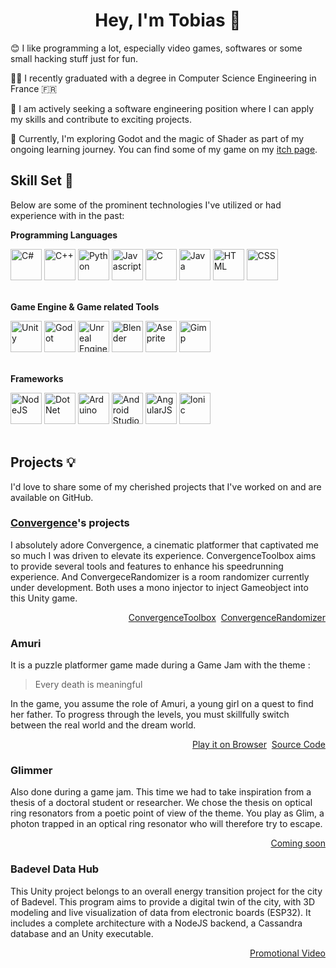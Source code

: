 <h1 align="center">Hey, I'm Tobias 👋</h1>

😊 I like programming a lot, especially video games, softwares or some small hacking stuff just for fun.

👨‍🎓 I recently graduated with a degree in Computer Science Engineering in France 🇫🇷

🚀 I am actively seeking a software engineering position where I can apply my skills and contribute to exciting projects.

🌱 Currently, I'm exploring Godot and the magic of Shader as part of my ongoing learning journey. You can find some of my game on my [itch page](https://skymound.itch.io/).


<!--
**SkyMound/SkyMound** is a ✨ _special_ ✨ repository because its `README.md` (this file) appears on your GitHub profile.

Here are some ideas to get you started:

- 🔭 I’m currently working on ...
- 🌱 I’m currently learning ...
- 👯 I’m looking to collaborate on ...
- 🤔 I’m looking for help with ...
- 💬 Ask me about ...
- 📫 How to reach me: ...
- 😄 Pronouns: ...
- ⚡ Fun fact: ...
-->

## Skill Set 💪

Below are some of the prominent technologies I've utilized or had experience with in the past:

**Programming Languages**

<div>
 <img title="C#" src="https://cdn.jsdelivr.net/gh/devicons/devicon/icons/csharp/csharp-original.svg" width="50px"/>
 <img title="C++" src="https://cdn.jsdelivr.net/gh/devicons/devicon/icons/cplusplus/cplusplus-original.svg" width="50px"/>
 <img title="Python" src="https://cdn.jsdelivr.net/gh/devicons/devicon/icons/python/python-original.svg" width="50px"/>
 <img title="Javascript" src="https://cdn.jsdelivr.net/gh/devicons/devicon/icons/javascript/javascript-original.svg" width="50px"/>
 <img title="C" src="https://cdn.jsdelivr.net/gh/devicons/devicon/icons/c/c-original.svg" width="50px"/>
 <img title="Java" src="https://cdn.jsdelivr.net/gh/devicons/devicon/icons/java/java-original.svg" width="50px"/>
 <img title="HTML" src="https://cdn.jsdelivr.net/gh/devicons/devicon/icons/html5/html5-original.svg" width="50px"/>
 <img title="CSS" src="https://cdn.jsdelivr.net/gh/devicons/devicon/icons/css3/css3-original.svg" width="50px" />
</div>
&nbsp

**Game Engine & Game related Tools**
<div>
 <img src="https://cdn.jsdelivr.net/gh/devicons/devicon/icons/unity/unity-original.svg" width="50px" title="Unity"/>
 <img src="https://cdn.jsdelivr.net/gh/devicons/devicon/icons/godot/godot-original.svg" width="50px" title="Godot"/>
 <img src="https://cdn.jsdelivr.net/gh/devicons/devicon/icons/unrealengine/unrealengine-original.svg" width="50px" title="Unreal Engine"/>
 <img src="https://cdn.jsdelivr.net/gh/devicons/devicon/icons/blender/blender-original.svg" width="50px" title="Blender"/>
 <img alt="Aseprite" title="Aseprite" width="50px" src="https://raw.githubusercontent.com/aseprite/aseprite/main/data/icons/ase64.png">
 <img alt="Gimp" title="Gimp" width="50px" src="https://cdn.jsdelivr.net/gh/devicons/devicon/icons/gimp/gimp-original.svg" />
</div>
&nbsp

**Frameworks**

<div>
 <img src="https://cdn.jsdelivr.net/gh/devicons/devicon/icons/nodejs/nodejs-original.svg" width="50px" title="NodeJS"/>
 <img src="https://cdn.jsdelivr.net/gh/devicons/devicon/icons/dotnetcore/dotnetcore-original.svg" width="50px" title="DotNet"/>
 <img src="https://cdn.jsdelivr.net/gh/devicons/devicon/icons/arduino/arduino-original.svg" width="50px" title="Arduino"/>
 <img src="https://cdn.jsdelivr.net/gh/devicons/devicon/icons/androidstudio/androidstudio-original.svg" width="50px" title="Android Studio"/>
 <img src="https://cdn.jsdelivr.net/gh/devicons/devicon/icons/angularjs/angularjs-original.svg" width="50px" title="AngularJS"/>
 <img src="https://cdn.jsdelivr.net/gh/devicons/devicon/icons/ionic/ionic-original.svg" width="50px" title="Ionic"/>
</div>
&nbsp

## Projects 💡

I'd love to share some of my cherished projects that I've worked on and are available on GitHub.

### <a href="https://convrgencegame.com">Convergence</a>'s projects

I absolutely adore Convergence, a cinematic platformer that captivated me so much I was driven to elevate its experience. ConvergenceToolbox aims to provide several tools and features to enhance his speedrunning experience. And ConvergeceRandomizer is a room randomizer currently under development. Both uses a mono injector to inject Gameobject into this Unity game.

<p align="right">
 <a href="https://github.com/SkyMound/ConvergenceToolbox">ConvergenceToolbox</a>&nbsp;
 <a href="https://github.com/SkyMound/ConvergenceRandomizer">ConvergenceRandomizer</a>
</p>

### Amuri 

It is a puzzle platformer game made during a Game Jam with the theme :
>Every death is meaningful

In the game, you assume the role of Amuri, a young girl on a quest to find her father. To progress through the levels, you must skillfully switch between the real world and the dream world.

<p align="right">
 <a href="https://skymound.github.io/Amuri/">Play it on Browser</a>&nbsp;
 <a href="https://github.com/SkyMound/Amuri">Source Code</a>
</p>

### Glimmer

Also done during a game jam. This time we had to take inspiration from a thesis of a doctoral student or researcher. We chose the thesis on optical ring resonators from a poetic point of view of the theme. You play as Glim, a photon trapped in an optical ring resonator who will therefore try to escape.

<p align="right">
 <a href="https://github.com/SkyMound/PhotonJam">Coming soon</a>
</p>

### Badevel Data Hub

This Unity project belongs to an overall energy transition project for the city of Badevel. This program aims to provide a digital twin of the city, with 3D modeling and live visualization of data
from electronic boards (ESP32). It includes a complete architecture with a NodeJS backend, a Cassandra database and an Unity executable.

<p align="right">
 <a href="https://www.youtube.com/watch?v=IFl28Va2NRs">Promotional Video</a>
</p>
